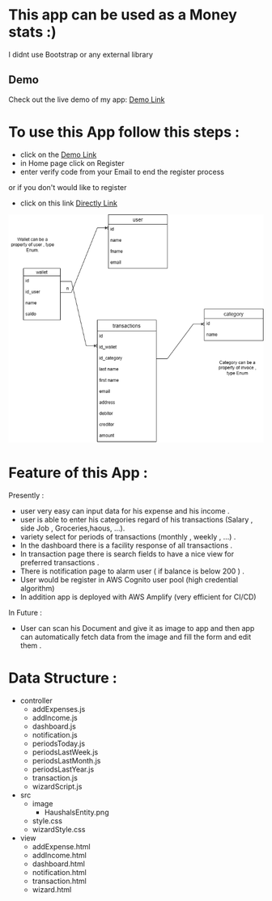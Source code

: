 # This app can be used as a Money stats :) 
 I didnt use Bootstrap or any external library

## Demo

Check out the live demo of my app: [Demo Link](https://main.d20ldbddf5hcx2.amplifyapp.com/homepage.html)

# To use this App follow this steps : 
  - click on the  [Demo Link](https://main.d20ldbddf5hcx2.amplifyapp.com/homepage.html)
  - in Home page click on Register 
  - enter verify code from your Email to end the register process 
  
  or if you don't would like to register
  - click on this link [Directly Link](https://main.d20ldbddf5hcx2.amplifyapp.com/view/wizard.html)


![Money stats Entity](./src/image/HaushaltsbuchEntity.png)

# Feature of this App :
Presently :
  - user very easy can input data for his expense and his income .
  - user is able to enter his categories regard of his transactions  (Salary , side Job , Groceries,haous, ...).
  - variety select for periods of transactions (monthly , weekly , ...) . 
  - In the dashboard there is a facility response of all transactions .
  - In transaction page there is search fields to have a nice view for preferred transactions .
  - There is notification page to alarm user ( if balance is below 200 ) .
  - User would be register in AWS Cognito user pool (high credential algorithm)
  - In addition app is deployed with AWS Amplify (very efficient for CI/CD)

In Future :
  - User can scan his Document and give it as image to app and then app can automatically fetch data from the image and fill the form and edit them .


# Data Structure :

 - controller
   - addExpenses.js
   - addIncome.js
   - dashboard.js
   - notification.js
   - periodsToday.js
   - periodsLastWeek.js
   - periodsLastMonth.js
   - periodsLastYear.js
   - transaction.js
   - wizardScript.js
 - src
   - image
     - HaushalsEntity.png
   - style.css
   - wizardStyle.css
 - view
   - addExpense.html
   - addIncome.html
   - dashboard.html
   - notification.html
   - transaction.html
   - wizard.html


